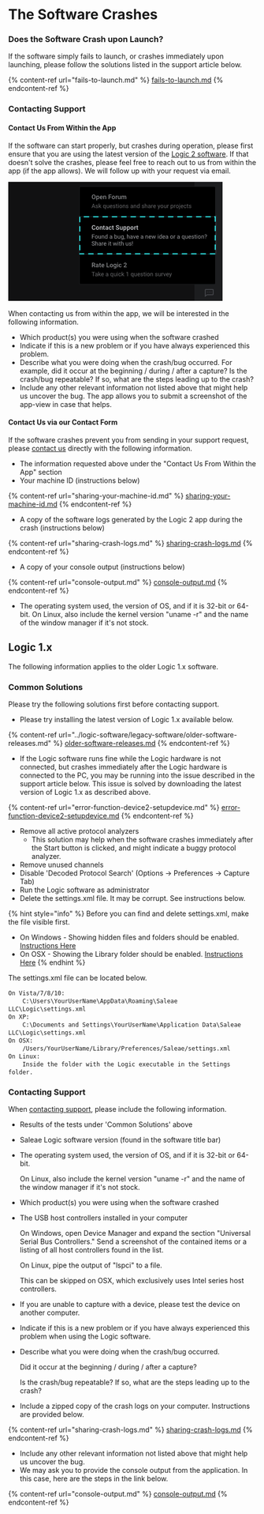 # The Software Crashes

### Does the Software Crash upon Launch?

If the software simply fails to launch, or crashes immediately upon launching, please follow the solutions listed in the support article below.

{% content-ref url="fails-to-launch.md" %}
[fails-to-launch.md](fails-to-launch.md)
{% endcontent-ref %}

### Contacting Support

#### Contact Us From Within the App

If the software can start properly, but crashes during operation, please first ensure that you are using the latest version of the [Logic 2 software](https://www.saleae.com/downloads/). If that doesn't solve the crashes, please feel free to reach out to us from within the app (if the app allows). We will follow up with your request via email.

![](<../.gitbook/assets/Screen Shot 2022-01-10 at 6.43.33 PM (1).png>)

When contacting us from within the app, we will be interested in the following information.

* Which product(s) you were using when the software crashed
* Indicate if this is a new problem or if you have always experienced this problem.
* Describe what you were doing when the crash/bug occurred. For example, did it occur at the beginning / during / after a capture? Is the crash/bug repeatable? If so, what are the steps leading up to the crash?
* Include any other relevant information not listed above that might help us uncover the bug. The app allows you to submit a screenshot of the app-view in case that helps.

#### Contact Us via our Contact Form

If the software crashes prevent you from sending in your support request, please [contact us](https://contact.saleae.com/hc/en-us/requests/new) directly with the following information.

* The information requested above under the "Contact Us From Within the App" section
* Your machine ID (instructions below)

{% content-ref url="sharing-your-machine-id.md" %}
[sharing-your-machine-id.md](sharing-your-machine-id.md)
{% endcontent-ref %}

* A copy of the software logs generated by the Logic 2 app during the crash (instructions below)

{% content-ref url="sharing-crash-logs.md" %}
[sharing-crash-logs.md](sharing-crash-logs.md)
{% endcontent-ref %}

* A copy of your console output (instructions below)

{% content-ref url="console-output.md" %}
[console-output.md](console-output.md)
{% endcontent-ref %}

* The operating system used, the version of OS, and if it is 32-bit or 64-bit. On Linux, also include the kernel version "uname -r" and the name of the window manager if it's not stock.



## Logic 1.x

The following information applies to the older Logic 1.x software.

### **Common Solutions**

Please try the following solutions first before contacting support.

* Please try installing the latest version of Logic 1.x available below.

{% content-ref url="../logic-software/legacy-software/older-software-releases.md" %}
[older-software-releases.md](../logic-software/legacy-software/older-software-releases.md)
{% endcontent-ref %}

* If the Logic software runs fine while the Logic hardware is not connected, but crashes immediately after the Logic hardware is connected to the PC, you may be running into the issue described in the support article below. This issue is solved by downloading the latest version of Logic 1.x as described above.

{% content-ref url="error-function-device2-setupdevice.md" %}
[error-function-device2-setupdevice.md](error-function-device2-setupdevice.md)
{% endcontent-ref %}

* Remove all active protocol analyzers
  * This solution may help when the software crashes immediately after the Start button is clicked, and might indicate a buggy protocol analyzer.
* Remove unused channels
* Disable 'Decoded Protocol Search' (Options -> Preferences -> Capture Tab)
* Run the Logic software as administrator
* Delete the settings.xml file. It may be corrupt. See instructions below.

{% hint style="info" %}
Before you can find and delete settings.xml, make the file visible first.

* On Windows - Showing hidden files and folders should be enabled. [Instructions Here](https://support.microsoft.com/en-us/help/14201/windows-show-hidden-files)
* On OSX - Showing the Library folder should be enabled. [Instructions Here](https://discussions.apple.com/thread/8137224?answerId=8137224021#8137224021)
{% endhint %}

The settings.xml file can be located below.

```
On Vista/7/8/10:
    C:\Users\YourUserName\AppData\Roaming\Saleae LLC\Logic\settings.xml
On XP:
    C:\Documents and Settings\YourUserName\Application Data\Saleae LLC\Logic\settings.xml
On OSX:
    /Users/YourUserName/Library/Preferences/Saleae/settings.xml
On Linux:
    Inside the folder with the Logic executable in the Settings folder.
```

### **Contacting Support**

When [contacting support](https://contact.saleae.com/hc/en-us/requests/new), please include the following information.

* Results of the tests under 'Common Solutions' above
* Saleae Logic software version (found in the software title bar)
*   The operating system used, the version of OS, and if it is 32-bit or 64-bit.

    &#x20; On Linux, also include the kernel version "uname -r" and the name of the window manager if it's not stock.
* Which product(s) you were using when the software crashed
*   The USB host controllers installed in your computer

    &#x20; On Windows, open Device Manager and expand the section "Universal Serial Bus Controllers." Send a screenshot of the contained items or a listing of all host controllers found in the list.

    &#x20; On Linux, pipe the output of "lspci" to a file.

    &#x20; This can be skipped on OSX, which exclusively uses Intel series host controllers.
* If you are unable to capture with a device, please test the device on another computer.
* Indicate if this is a new problem or if you have always experienced this problem when using the Logic software.
*   Describe what you were doing when the crash/bug occurred.

    &#x20; Did it occur at the beginning / during / after a capture?

    &#x20; Is the crash/bug repeatable? If so, what are the steps leading up to the crash?
* Include a zipped copy of the crash logs on your computer. Instructions are provided below.

{% content-ref url="sharing-crash-logs.md" %}
[sharing-crash-logs.md](sharing-crash-logs.md)
{% endcontent-ref %}

* Include any other relevant information not listed above that might help us uncover the bug.
* We may ask you to provide the console output from the application. In this case, here are the steps in the link below.

{% content-ref url="console-output.md" %}
[console-output.md](console-output.md)
{% endcontent-ref %}



